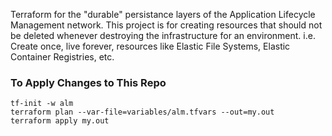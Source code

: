 Terraform for the "durable" persistance layers of the Application Lifecycle Management network.
This project is for creating resources that should not be deleted whenever destroying the infrastructure for an environment.
i.e. Create once, live forever, resources like Elastic File Systems, Elastic Container Registries, etc.

### To Apply Changes to This Repo
```
tf-init -w alm
terraform plan --var-file=variables/alm.tfvars --out=my.out
terraform apply my.out
```
